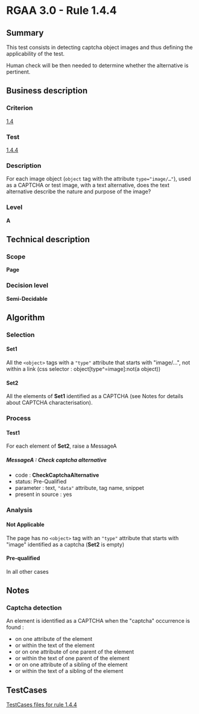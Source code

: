 # RGAA 3.0 -  Rule 1.4.4

## Summary

This test consists in detecting captcha object images and thus defining the applicability of the test.

Human check will be then needed to determine whether the alternative is pertinent.

## Business description

### Criterion

[1.4](http://asqatasun.github.io/RGAA--3.0--EN/RGAA3.0_Criteria_English_version_v1.html#crit-1-4)

### Test

[1.4.4](http://asqatasun.github.io/RGAA--3.0--EN/RGAA3.0_Criteria_English_version_v1.html#test-1-4-4)

### Description
For each image object (<code>object</code>
    tag with the attribute <code>type="image/…"</code>), used
    as a CAPTCHA or test image, with a text
    alternative, does the text alternative describe the nature and purpose of the image? 


### Level

**A**

## Technical description

### Scope

**Page**

### Decision level

**Semi-Decidable**

## Algorithm

### Selection

#### Set1 

All the `<object>` tags with a `"type"` attribute that starts with "image/...", not within a link  (css selector : object[type^=image]:not(a object))

#### Set2

All the elements of **Set1** identified as a CAPTCHA (see Notes for details about CAPTCHA characterisation).

### Process

#### Test1

For each element of **Set2**, raise a MessageA

##### MessageA : Check captcha alternative

-    code : **CheckCaptchaAlternative** 
-    status: Pre-Qualified
-    parameter : text, `"data"` attribute, tag name, snippet
-    present in source : yes

### Analysis

#### Not Applicable

The page has no `<object>` tag with an `"type"` attribute that starts with "image" identified as a captcha (**Set2** is empty)

#### Pre-qualified

In all other cases

## Notes

### Captcha detection

An element is identified as a CAPTCHA when the "captcha" occurrence is found :

- on one attribute of the element
- or within the text of the element
- or on one attribute of one parent of the element
- or within the text of one parent of the element
- or on one attribute of a sibling of the element
- or within the text of a sibling of the element



##  TestCases 

[TestCases files for rule 1.4.4](https://github.com/Asqatasun/Asqatasun/tree/master/rules/rules-rgaa3.0/src/test/resources/testcases/rgaa30/Rgaa30Rule010404/) 


